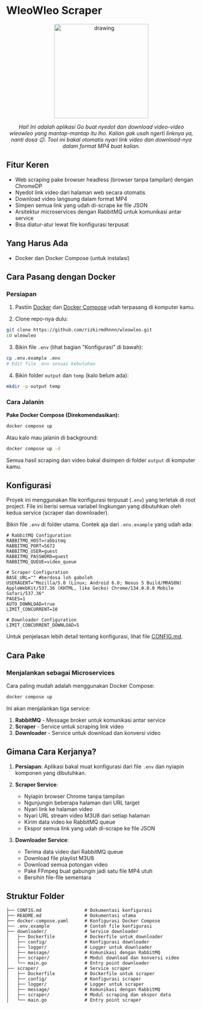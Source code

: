 # WleoWleo Scraper

<div align="center">
<img src="https://pbs.twimg.com/media/Fjv-7DQVIAAnqdn.jpg" alt="drawing" width="250"/>

*Hai! Ini adalah aplikasi Go buat nyedot dan download video-video wleowleo yang mantap-mantap itu lho. Kalian gak usah ngerti linknya ya, nanti dosa 😉. Tool ini bakal otomatis nyari link video dan download-nya dalam format MP4 buat kalian.*

</div>


## Fitur Keren

- Web scraping pake browser headless (browser tanpa tampilan) dengan ChromeDP
- Nyedot link video dari halaman web secara otomatis
- Download video langsung dalam format MP4
- Simpen semua link yang udah di-scrape ke file JSON
- Arsitektur microservices dengan RabbitMQ untuk komunikasi antar service
- Bisa diatur-atur lewat file konfigurasi terpusat

## Yang Harus Ada

- Docker dan Docker Compose (untuk instalasi)

## Cara Pasang dengan Docker

### Persiapan

1. Pastiin [Docker](https://www.docker.com/products/docker-desktop/) dan [Docker Compose](https://docs.docker.com/compose/install/) udah terpasang di komputer kamu.

2. Clone repo-nya dulu:

```bash
git clone https://github.com/rizkirmdhnnn/wleowleo.git
cd wleowleo
```

3. Bikin file `.env` (lihat bagian "Konfigurasi" di bawah):

```bash
cp .env.example .env
# Edit file .env sesuai kebutuhan
```

4. Bikin folder `output` dan `temp` (kalo belum ada):

```bash
mkdir -p output temp
```

### Cara Jalanin

**Pake Docker Compose (Direkomendasikan):**

```bash
docker compose up
```

Atau kalo mau jalanin di background:

```bash
docker compose up -d
```

Semua hasil scraping dan video bakal disimpen di folder `output` di komputer kamu.

## Konfigurasi

Proyek ini menggunakan file konfigurasi terpusat (`.env`) yang terletak di root project. File ini berisi semua variabel lingkungan yang dibutuhkan oleh kedua service (scraper dan downloader).

Bikin file `.env` di folder utama. Contek aja dari `.env.example` yang udah ada:

```
# RabbitMQ Configuration
RABBITMQ_HOST=rabbitmq
RABBITMQ_PORT=5672
RABBITMQ_USER=guest
RABBITMQ_PASSWORD=guest
RABBITMQ_QUEUE=video_queue

# Scraper Configuration
BASE_URL="" #berdosa loh gaboleh
USERAGENT="Mozilla/5.0 (Linux; Android 6.0; Nexus 5 Build/MRA58N) AppleWebKit/537.36 (KHTML, like Gecko) Chrome/134.0.0.0 Mobile Safari/537.36"
PAGES=1
AUTO_DOWNLOAD=true
LIMIT_CONCURRENT=10

# Downloader Configuration
LIMIT_CONCURRENT_DOWNLOAD=5
```

Untuk penjelasan lebih detail tentang konfigurasi, lihat file [CONFIG.md](CONFIG.md).

## Cara Pake

### Menjalankan sebagai Microservices

Cara paling mudah adalah menggunakan Docker Compose:

```bash
docker compose up
```

Ini akan menjalankan tiga service:
1. **RabbitMQ** - Message broker untuk komunikasi antar service
2. **Scraper** - Service untuk scraping link video
3. **Downloader** - Service untuk download dan konversi video

## Gimana Cara Kerjanya?

1. **Persiapan**: Aplikasi bakal muat konfigurasi dari file `.env` dan nyiapin komponen yang dibutuhkan.

2. **Scraper Service**:
   - Nyiapin browser Chrome tanpa tampilan
   - Ngunjungin beberapa halaman dari URL target
   - Nyari link ke halaman video
   - Nyari URL stream video M3U8 dari setiap halaman
   - Kirim data video ke RabbitMQ queue
   - Ekspor semua link yang udah di-scrape ke file JSON

3. **Downloader Service**:
   - Terima data video dari RabbitMQ queue
   - Download file playlist M3U8
   - Download semua potongan video
   - Pake FFmpeg buat gabungin jadi satu file MP4 utuh
   - Bersihin file-file sementara

## Struktur Folder

```
├── CONFIG.md                # Dokumentasi konfigurasi
├── README.md                # Dokumentasi utama
├── docker-compose.yaml      # Konfigurasi Docker Compose
├── .env.example             # Contoh file konfigurasi
├── downloader/              # Service downloader
│   ├── Dockerfile           # Dockerfile untuk downloader
│   ├── config/              # Konfigurasi downloader
│   ├── logger/              # Logger untuk downloader
│   ├── message/             # Komunikasi dengan RabbitMQ
│   ├── scraper/             # Modul download dan konversi video
│   └── main.go              # Entry point downloader
├── scraper/                 # Service scraper
│   ├── Dockerfile           # Dockerfile untuk scraper
│   ├── config/              # Konfigurasi scraper
│   ├── logger/              # Logger untuk scraper
│   ├── message/             # Komunikasi dengan RabbitMQ
│   ├── scraper/             # Modul scraping dan ekspor data
│   └── main.go              # Entry point scraper
```

